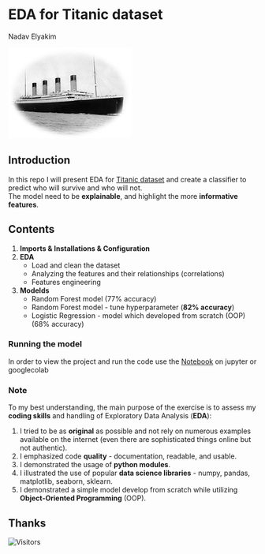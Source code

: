 # EDA for Titanic dataset
Nadav Elyakim

<img src="./img/Titanic.jpg" alt="Alt text">

## Introduction
In this repo I will present EDA for [Titanic dataset](https://www.kaggle.com/datasets/yasserh/titanic-dataset) and create a classifier to predict who will survive and who will not.\
The model need to be **explainable**, and highlight the more **informative features**.

## Contents

1. **Imports & Installations & Configuration**
2. **EDA** 
    * Load and clean the dataset
    * Analyzing the features and their relationships (correlations)
    * Features engineering
3. **Modelds** 
    * Random Forest model (77% accuracy)
    * Random Forest model - tune hyperparameter (**82% accuracy**) 
    * Logistic Regression - model which developed from scratch (OOP) (68% accuracy)

### Running the model
In order to view the project and run the code use the [Notebook](https://github.com/NadavElyakim27/titanic_EDA/blob/main/notebook.ipynb) on jupyter or googlecolab

### Note
To my best understanding, the main purpose of the exercise is to assess my **coding skills** and handling of Exploratory Data Analysis (**EDA**):
1. I tried to be as **original** as possible and not rely on numerous examples available on the internet (even there are sophisticated things online but not authentic).
2. I emphasized code **quality** - documentation, readable, and usable.
3. I demonstrated the usage of **python modules**.
4. I illustrated the use of popular **data science libraries** - numpy, pandas, matplotlib, seaborn, sklearn.
5. I demonstrated  a simple model develop from scratch while utilizing **Object-Oriented Programming** (OOP).

## Thanks
![Visitors](https://api.visitorbadge.io/api/visitors?path=https%3A%2F%2Fgithub.com%2FNadavElyakim27%2FTitanic_EDA.git&labelColor=%232ccce4&countColor=%23555555&style=flat)
